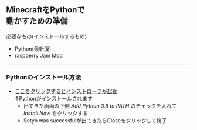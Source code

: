 ## MinecraftをPythonで<br>動かすための準備
必要なもの(インストールするもの)
* Python(最新版)
* raspberry Jam Mod

---

### Pythonのインストール方法
* [ここをクリックするとインストローラが起動](https://www.python.org/ftp/python/3.8.0/python-3.8.0-amd64-webinstall.exe)<br>↑Pythonがインストールされます
  * 出てきた画面の下側 *Add Python 3.8 to PATH* のチェックを入れて *Install Now* をクリックする
  * Setyo was successfulが出てきたらCloseをクリックして終了


